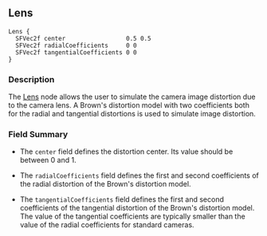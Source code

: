 ## Lens

```
Lens {
  SFVec2f center                 0.5 0.5
  SFVec2f radialCoefficients     0 0
  SFVec2f tangentialCoefficients 0 0
}
```

### Description

The [Lens](#lens) node allows the user to simulate the camera image distortion due to the camera lens.
A Brown's distortion model with two coefficients both for the radial and tangential distortions is used to simulate image distortion.

### Field Summary

- The `center` field defines the distortion center.
Its value should be between 0 and 1.

- The `radialCoefficients` field defines the first and second coefficients of the radial distortion of the Brown's distortion model.

- The `tangentialCoefficients` field defines the first and second coefficients of the tangential distortion of the Brown's distortion model.
The value of the tangential coefficients are typically smaller than the value of the radial coefficients for standard cameras.
